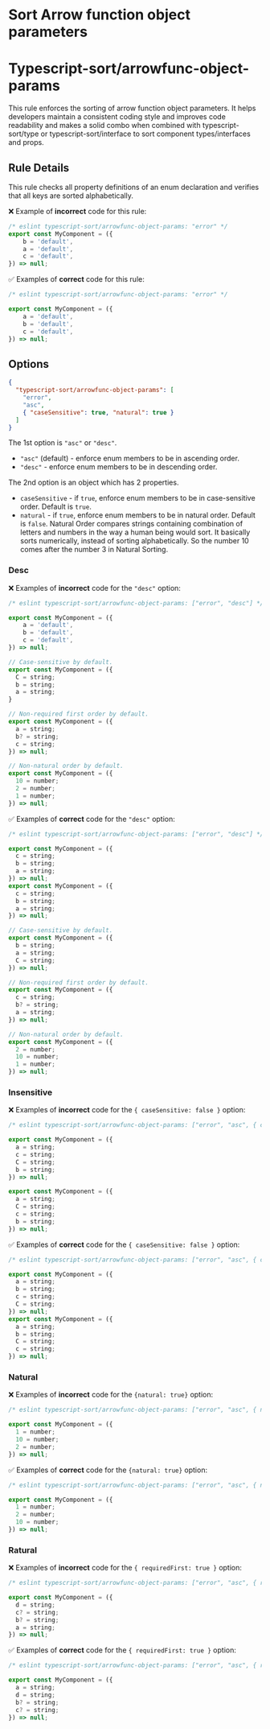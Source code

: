 # Sort Arrow function object parameters
# Typescript-sort/arrowfunc-object-params

This rule enforces the sorting of arrow function object parameters. It helps developers maintain a consistent coding style and improves code readability and makes a solid combo when combined with typescript-sort/type or typescript-sort/interface to sort component types/interfaces and props.  

## Rule Details

This rule checks all property definitions of an enum declaration and verifies that all keys are sorted alphabetically.

❌ Example of **incorrect** code for this rule:

```ts
/* eslint typescript-sort/arrowfunc-object-params: "error" */
export const MyComponent = ({
    b = 'default',
    a = 'default',
    c = 'default',
}) => null;
```

✅ Examples of **correct** code for this rule:

```ts
/* eslint typescript-sort/arrowfunc-object-params: "error" */

export const MyComponent = ({
    a = 'default',
    b = 'default',
    c = 'default',
}) => null;
```

## Options

```json
{
  "typescript-sort/arrowfunc-object-params": [
    "error",
    "asc",
    { "caseSensitive": true, "natural": true }
  ]
}
```

The 1st option is `"asc"` or `"desc"`.

- `"asc"` (default) - enforce enum members to be in ascending order.
- `"desc"` - enforce enum members to be in descending order.

The 2nd option is an object which has 2 properties.

- `caseSensitive` - if `true`, enforce enum members to be in case-sensitive order. Default is `true`.
- `natural` - if `true`, enforce enum members to be in natural order. Default is `false`. Natural Order compares strings containing combination of letters and numbers in the way a human being would sort. It basically sorts numerically, instead of sorting alphabetically. So the number 10 comes after the number 3 in Natural Sorting.

### Desc

❌ Examples of **incorrect** code for the `"desc"` option:

```ts
/* eslint typescript-sort/arrowfunc-object-params: ["error", "desc"] */

export const MyComponent = ({
    a = 'default',
    b = 'default',
    c = 'default',
}) => null;

// Case-sensitive by default.
export const MyComponent = ({
  C = string;
  b = string;
  a = string;
}

// Non-required first order by default.
export const MyComponent = ({
  a = string;
  b? = string;
  c = string;
}) => null;

// Non-natural order by default.
export const MyComponent = ({
  10 = number;
  2 = number;
  1 = number;
}) => null;
```

✅ Examples of **correct** code for the `"desc"` option:

```ts
/* eslint typescript-sort/arrowfunc-object-params: ["error", "desc"] */

export const MyComponent = ({
  c = string;
  b = string;
  a = string;
}) => null;
export const MyComponent = ({
  c = string;
  b = string;
  a = string;
}) => null;

// Case-sensitive by default.
export const MyComponent = ({
  b = string;
  a = string;
  C = string;
}) => null;

// Non-required first order by default.
export const MyComponent = ({
  c = string;
  b? = string;
  a = string;
}) => null;

// Non-natural order by default.
export const MyComponent = ({
  2 = number;
  10 = number;
  1 = number;
}) => null;
```

### Insensitive

❌ Examples of **incorrect** code for the `{ caseSensitive: false }` option:

```ts
/* eslint typescript-sort/arrowfunc-object-params: ["error", "asc", { caseSensitive: false }] */

export const MyComponent = ({
  a = string;
  c = string;
  C = string;
  b = string;
}) => null;

export const MyComponent = ({
  a = string;
  C = string;
  c = string;
  b = string;
}) => null;
```

✅ Examples of **correct** code for the `{ caseSensitive: false }` option:

```ts
/* eslint typescript-sort/arrowfunc-object-params: ["error", "asc", { caseSensitive: false }] */

export const MyComponent = ({
  a = string;
  b = string;
  c = string;
  C = string;
}) => null;
export const MyComponent = ({
  a = string;
  b = string;
  C = string;
  c = string;
}) => null;
```

### Natural

❌ Examples of **incorrect** code for the `{natural: true}` option:

```ts
/* eslint typescript-sort/arrowfunc-object-params: ["error", "asc", { natural: true }] */

export const MyComponent = ({
  1 = number;
  10 = number;
  2 = number;
}) => null;
```

✅ Examples of **correct** code for the `{natural: true}` option:

```ts
/* eslint typescript-sort/arrowfunc-object-params: ["error", "asc", { natural: true }] */

export const MyComponent = ({
  1 = number;
  2 = number;
  10 = number;
}) => null;
```

### Ratural

❌ Examples of **incorrect** code for the `{ requiredFirst: true }` option:

```ts
/* eslint typescript-sort/arrowfunc-object-params: ["error", "asc", { requiredFirst: true }] */

export const MyComponent = ({
  d = string;
  c? = string;
  b? = string;
  a = string;
}) => null;
```

✅ Examples of **correct** code for the `{ requiredFirst: true }` option:

```ts
/* eslint typescript-sort/arrowfunc-object-params: ["error", "asc", { requiredFirst: true }] */

export const MyComponent = ({
  a = string;
  d = string;
  b? = string;
  c? = string;
}) => null;
```
